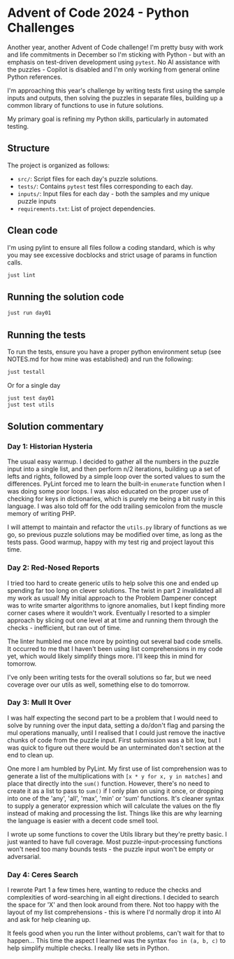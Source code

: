 # Advent of Code 2024 - Python Challenges

Another year, another Advent of Code challenge! I'm pretty busy with work and life commitments in December so I'm sticking with Python - but with an emphasis on test-driven development using `pytest`. No AI assistance with the puzzles - Copilot is disabled and I'm only working from general online Python references.

I'm approaching this year's challenge by writing tests first using the sample inputs and outputs, then solving the puzzles in separate files, building up a common library of functions to use in future solutions.

My primary goal is refining my Python skills, particularly in automated testing.

## Structure

The project is organized as follows:

- `src/`: Script files for each day's puzzle solutions.
- `tests/`: Contains `pytest` test files corresponding to each day.
- `inputs/`: Input files for each day - both the samples and my unique puzzle inputs
- `requirements.txt`: List of project dependencies.

## Clean code

I'm using pylint to ensure all files follow a coding standard, which is why you may see excessive docblocks and strict usage of params in function calls.

```bash
just lint
```

## Running the solution code

```bash
just run day01
```

## Running the tests

To run the tests, ensure you have a proper python environment setup (see NOTES.md for how mine was established) and run the following:

```bash
just testall
```

Or for a single day

```bash
just test day01
just test utils
```

## Solution commentary

### Day 1: Historian Hysteria

The usual easy warmup. I decided to gather all the numbers in the puzzle input into a single list, and then perform n/2 iterations, building up a set of lefts and rights, followed by a simple loop over the sorted values to sum the differences. PyLint forced me to learn the built-in `enumerate` function when I was doing some poor loops. I was also educated on the proper use of checking for keys in dictionaries, which is purely me being a bit rusty in this language. I was also told off for the odd trailing semicolon from the muscle memory of writing PHP.

I will attempt to maintain and refactor the `utils.py` library of functions as we go, so previous puzzle solutions may be modified over time, as long as the tests pass. Good warmup, happy with my test rig and project layout this time.

### Day 2: Red-Nosed Reports

I tried too hard to create generic utils to help solve this one and ended up spending far too long on clever solutions. The twist in part 2 invalidated all my work as usual! My initial approach to the Problem Dampener concept was to write smarter algorithms to ignore anomalies, but I kept finding more corner cases where it wouldn't work. Eventually I resorted to a simpler approach by slicing out one level at at time and running them through the checks - inefficient, but ran out of time.

The linter humbled me once more by pointing out several bad code smells. It occurred to me that I haven't been using list comprehensions in my code yet, which would likely simplify things more. I'll keep this in mind for tomorrow.

I've only been writing tests for the overall solutions so far, but we need coverage over our utils as well, something else to do tomorrow.

### Day 3: Mull It Over

I was half expecting the second part to be a problem that I would need to solve by running over the input data, setting a do/don't flag and parsing the mul operations manually, until I realised that I could just remove the inactive chunks of code from the puzzle input. First submission was a bit low, but I was quick to figure out there would be an unterminated don't section at the end to clean up.

One more I am humbled by PyLint. My first use of list comprehension was to generate a list of the multiplications with `[x * y for x, y in matches]` and place that directly into the `sum()` function. However, there's no need to create it as a list to pass to `sum()` if I only plan on using it once, or dropping into one of the 'any', 'all', 'max', 'min' or 'sum' functions. It's cleaner syntax to supply a generator expression which will calculate the values on the fly instead of making and processing the list. Things like this are why learning the language is easier with a decent code smell tool.

I wrote up some functions to cover the Utils library but they're pretty basic. I just wanted to have full coverage. Most puzzle-input-processing functions won't need too many bounds tests - the puzzle input won't be empty or adversarial.

### Day 4: Ceres Search

I rewrote Part 1 a few times here, wanting to reduce the checks and complexities of word-searching in all eight directions. I decided to search the space for 'X' and then look around from there. Not too happy with the layout of my list comprehensions - this is where I'd normally drop it into AI and ask for help cleaning up.

It feels good when you run the linter without problems, can't wait for that to happen... This time the aspect I learned was the syntax `foo in (a, b, c)` to help simplify multiple checks. I really like sets in Python.
